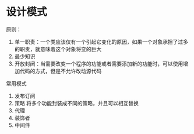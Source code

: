 # 设计模式
原则：
1. 单一职责：一个类应该仅有一个引起它变化的原因，如果一个对象承担了过多的职责，就意味着这个对象将变的巨大
2. 最少知识
3. 开放封闭：当需要改变一个程序的功能或者需要添加新的功能时，可以使用增加代码的方式，但是不允许改动源代码

常用模式
1. 发布订阅
2. 策略 将多个功能封装成不同的策略，并且可以相互替换
3. 代理
4. 装饰者
5. 中间件

